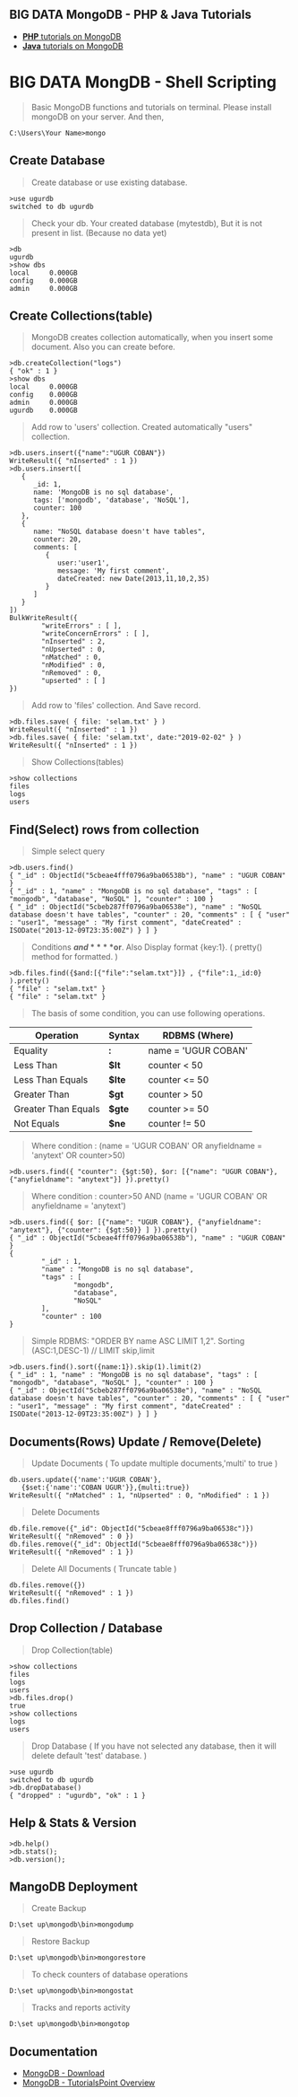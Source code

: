 ## BIG DATA MongoDB - PHP & Java Tutorials
- [**PHP** tutorials on MongoDB](https://github.com/ugrcoban/mongoDB/tree/master/php)
- [**Java** tutorials on MongoDB](https://github.com/ugrcoban/mongoDB/tree/master/java)

# BIG DATA MongDB - Shell Scripting
> Basic MongoDB functions and tutorials on terminal. Please install mongoDB on your server. And then,
```
C:\Users\Your Name>mongo
```



## Create Database
> Create database or use existing database.
```
>use ugurdb
switched to db ugurdb
```

> Check your db. Your created database (mytestdb), But it is not present in list. (Because no data yet)
```
>db
ugurdb
>show dbs
local     0.000GB
config    0.000GB
admin     0.000GB
```



## Create Collections(table)
> MongoDB creates collection automatically, when you insert some document. Also you can create before.
```
>db.createCollection("logs")
{ "ok" : 1 }
>show dbs
local     0.000GB
config    0.000GB
admin     0.000GB
ugurdb    0.000GB
```

> Add row to 'users' collection. Created automatically "users" collection.
```
>db.users.insert({"name":"UGUR COBAN"})
WriteResult({ "nInserted" : 1 })
>db.users.insert([
   {
      _id: 1, 
      name: 'MongoDB is no sql database',
      tags: ['mongodb', 'database', 'NoSQL'],
      counter: 100
   },
   {
      name: "NoSQL database doesn't have tables",
      counter: 20, 
      comments: [	
         {
            user:'user1',
            message: 'My first comment',
            dateCreated: new Date(2013,11,10,2,35)
         }
      ]
   }
])
BulkWriteResult({
        "writeErrors" : [ ],
        "writeConcernErrors" : [ ],
        "nInserted" : 2,
        "nUpserted" : 0,
        "nMatched" : 0,
        "nModified" : 0,
        "nRemoved" : 0,
        "upserted" : [ ]
})
```

> Add row to 'files' collection. And Save record. 
```
>db.files.save( { file: 'selam.txt' } )
WriteResult({ "nInserted" : 1 })
>db.files.save( { file: 'selam.txt', date:"2019-02-02" } )
WriteResult({ "nInserted" : 1 })
```

> Show Collections(tables)
```
>show collections
files
logs
users
```


## Find(Select) rows from collection
> Simple select query
```
>db.users.find()
{ "_id" : ObjectId("5cbeae4fff0796a9ba06538b"), "name" : "UGUR COBAN" }
{ "_id" : 1, "name" : "MongoDB is no sql database", "tags" : [ "mongodb", "database", "NoSQL" ], "counter" : 100 }
{ "_id" : ObjectId("5cbeb287ff0796a9ba06538e"), "name" : "NoSQL database doesn't have tables", "counter" : 20, "comments" : [ { "user" : "user1", "message" : "My first comment", "dateCreated" : ISODate("2013-12-09T23:35:00Z") } ] }
```

> Conditions **$and** **$or**. Also Display format {key:1}. ( pretty() method for formatted. )
```
>db.files.find({$and:[{"file":"selam.txt"}]} , {"file":1,_id:0} ).pretty()
{ "file" : "selam.txt" }
{ "file" : "selam.txt" }
```

> The basis of some condition, you can use following operations.

| Operation | Syntax | RDBMS (Where) |
| ------ | ------ | ------ |
| Equality | **:** | name = 'UGUR COBAN'
| Less Than	 | **$lt** | counter < 50
| Less Than Equals	 | **$lte** | counter <= 50
| Greater Than	 | **$gt** | counter > 50
| Greater Than Equals	 | **$gte** | counter >= 50
| Not Equals	 | **$ne** | counter != 50

> Where condition : (name = 'UGUR COBAN' OR anyfieldname = 'anytext' OR counter>50)
```
>db.users.find({ "counter": {$gt:50}, $or: [{"name": "UGUR COBAN"}, {"anyfieldname": "anytext"}] }).pretty()
```

> Where condition : counter>50 AND (name = 'UGUR COBAN' OR anyfieldname = 'anytext')
```
>db.users.find({ $or: [{"name": "UGUR COBAN"}, {"anyfieldname": "anytext"}, {"counter": {$gt:50}} ] }).pretty()
{ "_id" : ObjectId("5cbeae4fff0796a9ba06538b"), "name" : "UGUR COBAN" }
{
        "_id" : 1,
        "name" : "MongoDB is no sql database",
        "tags" : [
                "mongodb",
                "database",
                "NoSQL"
        ],
        "counter" : 100
}
```

> Simple RDBMS: "ORDER BY name ASC LIMIT 1,2". Sorting (ASC:1,DESC-1) //  LIMIT skip,limit
```
>db.users.find().sort({name:1}).skip(1).limit(2)
{ "_id" : 1, "name" : "MongoDB is no sql database", "tags" : [ "mongodb", "database", "NoSQL" ], "counter" : 100 }
{ "_id" : ObjectId("5cbeb287ff0796a9ba06538e"), "name" : "NoSQL database doesn't have tables", "counter" : 20, "comments" : [ { "user" : "user1", "message" : "My first comment", "dateCreated" : ISODate("2013-12-09T23:35:00Z") } ] }
```

## Documents(Rows) Update / Remove(Delete) 
> Update Documents ( To update multiple documents,'multi' to true )
```
db.users.update({'name':'UGUR COBAN'},
   {$set:{'name':'COBAN UGUR'}},{multi:true})
WriteResult({ "nMatched" : 1, "nUpserted" : 0, "nModified" : 1 })
```

> Delete Documents 
```
db.file.remove({"_id": ObjectId("5cbeae8fff0796a9ba06538c")})
WriteResult({ "nRemoved" : 0 })
db.files.remove({"_id": ObjectId("5cbeae8fff0796a9ba06538c")})
WriteResult({ "nRemoved" : 1 })
```

> Delete All Documents ( Truncate table )
```
db.files.remove({})
WriteResult({ "nRemoved" : 1 })
db.files.find()
```


## Drop Collection / Database
> Drop Collection(table)
```
>show collections
files
logs
users
>db.files.drop()
true
>show collections
logs
users
```

> Drop Database  ( If you have not selected any database, then it will delete default 'test' database. )
```
>use ugurdb
switched to db ugurdb
>db.dropDatabase()
{ "dropped" : "ugurdb", "ok" : 1 }
```

## Help & Stats & Version
```
>db.help()
>db.stats();
>db.version();
```

## MangoDB Deployment
> Create Backup
```
D:\set up\mongodb\bin>mongodump
```

> Restore Backup
```
D:\set up\mongodb\bin>mongorestore
```

> To check counters of database operations
```
D:\set up\mongodb\bin>mongostat
```

> Tracks and reports activity
```
D:\set up\mongodb\bin>mongotop
```
 

## Documentation

* [MongoDB - Download](https://www.mongodb.com/download-center/community)
* [MongoDB - TutorialsPoint Overview](https://www.tutorialspoint.com/mongodb/index.htm)
